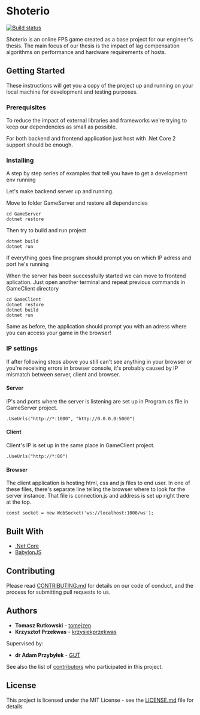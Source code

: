 # Shoterio
[![Build status](https://dev.azure.com/shoterio-win/shoterio-win/_apis/build/status/shoterio-win%20-%20CI)](https://dev.azure.com/shoterio-win/shoterio-win/_build/latest?definitionId=1)

Shoterio is an online FPS game created as a base project for our engineer's thesis. The main focus of our thesis is the impact of lag compensation algorithms on  performance and hardware requirements of hosts.

## Getting Started

These instructions will get you a copy of the project up and running on your local machine for development and testing purposes. 

### Prerequisites

To reduce the impact of external libraries and frameworks we're trying to keep our dependencies as small as possible.

For both backend and frontend application just host with .Net Core 2 support should be enough.

### Installing

A step by step series of examples that tell you have to get a development env running

Let's make backend server up and running. 

Move to folder GameServer and restore all dependencies 

```
cd GameServer
dotnet restore
```
Then try to build and run project

```
dotnet build
dotnet run
```

If everything goes fine program should prompt you on which IP adress and port he's running

When the server has been successfully started we can move to frontend aplication. Just open another terminal and repeat previous commands in GameClient directory

```
cd GameClient
dotnet restore
dotnet build
dotnet run
```

Same as before, the application should prompt you with an adress where you can access your game in the browser!

### IP settings

If after following steps above you still can't see anything in your browser or you're receiving errors in browser console, it's probably caused by IP mismatch between server, client and browser.

#### Server

IP's and ports where the server is listening are set up in Program.cs file in GameServer project.
```
.UseUrls("http://*:1000", "http://0.0.0.0:5000")                
```
#### Client

Client's IP is set up in the same place in GameClient project.
```
.UseUrls("http://*:80")               
```

#### Browser

The client application is hosting html, css and js files to end user. In one of these files, there's separate line telling the browser where to look for the server instance. That file is connection.js and address is set up right there at the top.
```
const socket = new WebSocket('ws://localhost:1000/ws');            
```

## Built With

* [.Net Core](https://www.microsoft.com/net/download/windows)
* [BabylonJS](https://www.babylonjs.com/)

## Contributing

Please read [CONTRIBUTING.md](https://gist.github.com/PurpleBooth/b24679402957c63ec426) for details on our code of conduct, and the process for submitting pull requests to us.

## Authors

* **Tomasz Rutkowski** - [tomejzen](https://github.com/tomejzen)
* **Krzysztof Przekwas** - [krzysiekprzekwas](https://github.com/krzysiekprzekwas)

Supervised by:

* **dr Adam Przybyłek** - [GUT](https://pg.edu.pl/c2f8068c38_adam.przybylek)

See also the list of [contributors](https://github.com/your/project/contributors) who participated in this project.

## License

This project is licensed under the MIT License - see the [LICENSE.md](LICENSE.md) file for details
